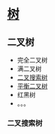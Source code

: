 # [树]()

## 二叉树

- 完全二叉树
- 满二叉树
- [二叉搜索树](https://github.com/zoeaaa/Algorithm-/blob/main/Tree/Readme.md#二叉搜索树)
- [平衡二叉树]()
- 红黑树
- 。。。



### 二叉搜索树
